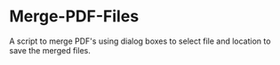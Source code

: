 # Merge-PDF-Files
A script to merge PDF's using dialog boxes to select file and location to save the merged files.
